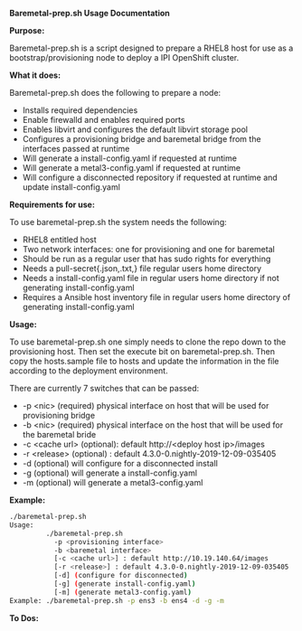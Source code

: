 **Baremetal-prep.sh Usage Documentation**

**Purpose:**

Baremetal-prep.sh is a script designed to prepare a RHEL8 host for use as a bootstrap/provisioning node to deploy a IPI OpenShift cluster.

**What it does:**

Baremetal-prep.sh does the following to prepare a node:

- Installs required dependencies
- Enable firewalld and enables required ports
- Enables libvirt and configures the default libvirt storage pool
- Configures a provisioning bridge and baremetal bridge from the interfaces passed at runtime
- Will generate a install-config.yaml if requested at runtime
- Will generate a metal3-config.yaml if requested at runtime
- Will configure a disconnected repository if requested at runtime and update install-config.yaml

**Requirements for use:**

To use baremetal-prep.sh the system needs the following:

- RHEL8 entitled host
- Two network interfaces: one for provisioning and one for baremetal
- Should be run as a regular user that has sudo rights for everything
- Needs a pull-secret\{.json,.txt,\} file regular users home directory
- Needs a install-config.yaml file in regular users home directory if not generating install-config.yaml
- Requires a Ansible host inventory file in regular users home directory of generating install-config.yaml

**Usage:**

To use baremetal-prep.sh one simply needs to clone the repo down to the provisioning host.  Then set the execute bit on baremetal-prep.sh.  Then copy the hosts.sample file to hosts and update the information in the file according to the deployment environment.

There are currently 7 switches that can be passed:

- -p \<nic\> (required) physical interface on host that will be used for provisioning bridge
- -b \<nic\> (required) physical interface on the host that will be used for the baremetal bride
- -c \<cache url\> (optional): default http://\<deploy host ip\>/images
- -r \<release\> (optional) : default 4.3.0-0.nightly-2019-12-09-035405
- -d (optional) will configure for a disconnected install
- -g (optional) will generate a install-config.yaml
- -m (optional) will generate a metal3-config.yaml

**Example:**

```bash
./baremetal-prep.sh 
Usage: 
         ./baremetal-prep.sh
           -p <provisioning interface>
           -b <baremetal interface>
           [-c <cache url>] : default http://10.19.140.64/images
           [-r <release>] : default 4.3.0-0.nightly-2019-12-09-035405
           [-d] (configure for disconnected)
           [-g] (generate install-config.yaml)
           [-m] (generate metal3-config.yaml)
Example: ./baremetal-prep.sh -p ens3 -b ens4 -d -g -m
```

**To Dos:**
